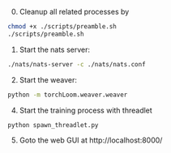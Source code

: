 0. Cleanup all related processes by

```sh
chmod +x ./scripts/preamble.sh
./scripts/preamble.sh
```

1. Start the nats server:

```sh
./nats/nats-server -c ./nats/nats.conf
```

2. Start the weaver:

```sh
python -m torchLoom.weaver.weaver
```

<!-- 3. Start the websocket server:

```sh
python websocket_cli.py
``` -->

4. Start the training process with threadlet

```sh
python spawn_threadlet.py
```

5. Goto the web GUI at http://localhost:8000/
